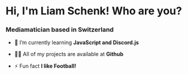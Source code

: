 <h1 align="left">Hi, I'm Liam Schenk! Who are you?</h1>
<h3 align="left">Mediamatician based in Switzerland</h3>

- 🌱 I’m currently learning **JavaScript and Discord.js**

- 👨‍💻 All of my projects are available at **Github**

- ⚡ Fun fact **I like Football!**
